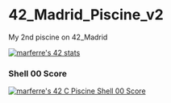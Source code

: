 # 42_Madrid_Piscine_v2

My 2nd piscine on 42_Madrid

[![marferre's 42 stats](https://badge42.vercel.app/api/v2/cl8ep22ei00780glblvm7hy4f/stats?cursusId=9&coalitionId=piscine)](https://github.com/JaeSeoKim/badge42)

### Shell 00 Score
[![marferre's 42 C Piscine Shell 00 Score](https://badge42.vercel.app/api/v2/cl8ep22ei00780glblvm7hy4f/project/2710040)](https://github.com/JaeSeoKim/badge42)


